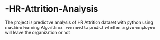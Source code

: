 # -HR-Attrition-Analysis
The  project is predictive analysis of HR Attrition dataset  with python using machine learning Algorithms  . we need to predict whether a give employee will leave the organization or not 

